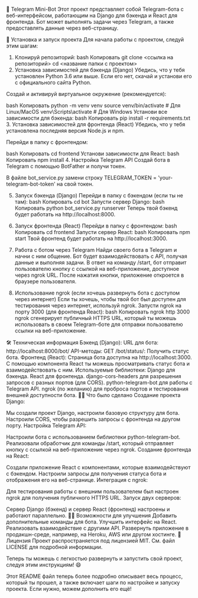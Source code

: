 🦾 Telegram Mini-Bot
Этот проект представляет собой Telegram-бота с веб-интерфейсом, работающим на Django для бэкенда и React для фронтенда. Бот может выполнять задачи через Telegram, а также предоставлять данные через веб-страницу.

🚀 Установка и запуск проекта
Для начала работы с проектом, следуй этим шагам:

1. Клонируй репозиторий:
bash
Копировать
git clone <ссылка на репозиторий>
cd <название папки с проектом>
2. Установка зависимостей для бэкенда (Django)
Убедись, что у тебя установлен Python 3.6 или выше. Если его нет, скачай и установи его с официального сайта Python.

Создай и активируй виртуальное окружение (рекомендуется):

bash
Копировать
python -m venv venv
source venv/bin/activate   # Для Linux/MacOS
venv\Scripts\activate      # Для Windows
Установи все зависимости для бэкенда:
bash
Копировать
pip install -r requirements.txt
3. Установка зависимостей для фронтенда (React)
Убедись, что у тебя установлена последняя версия Node.js и npm.

Перейди в папку с фронтендом:

bash
Копировать
cd frontend
Установи зависимости для React:
bash
Копировать
npm install
4. Настройка Telegram API
Создай бота в Telegram с помощью BotFather и получи токен.

В файле bot_service.py замени строку TELEGRAM_TOKEN = 'your-telegram-bot-token' на свой токен.

5. Запуск бэкенда (Django)
Перейди в папку с бэкендом (если ты не там):
bash
Копировать
cd bot
Запусти сервер Django:
bash
Копировать
python bot_service.py runserver
Теперь твой бэкенд будет работать на http://localhost:8000.

6. Запуск фронтенда (React)
Перейди в папку с фронтендом:
bash
Копировать
cd frontend
Запусти сервер React:
bash
Копировать
npm start
Твой фронтенд будет работать на http://localhost:3000.

7. Работа с ботом через Telegram
Найди своего бота в Telegram и начни с ним общение.
Бот будет взаимодействовать с API, получая данные и выполняя задачи.
В ответ на команду /start, бот отправит пользователю кнопку с ссылкой на веб-приложение, доступное через ngrok URL. После нажатия кнопки, приложение откроется в браузере пользователя.
8. Использование ngrok (если хочешь развернуть бота с доступом через интернет)
Если ты хочешь, чтобы твой бот был доступен для тестирования через интернет, используй ngrok.
Запусти ngrok на порту 3000 (для фронтенда React):
bash
Копировать
ngrok http 3000
ngrok сгенерирует публичный HTTPS URL, который ты можешь использовать в своем Telegram-боте для отправки пользователю ссылки на веб-приложение.

🛠️ Техническая информация
Бэкенд (Django):
URL для бота: http://localhost:8000/bot/
API-методы:
GET /bot/status/: Получить статус бота.
Фронтенд (React):
Страница бота доступна на http://localhost:3000.
С помощью компонента React ты можешь просматривать статус бота и взаимодействовать с ним.
Используемые библиотеки:
Django для бэкенда.
React для фронтенда.
django-cors-headers для разрешения запросов с разных портов (для CORS).
python-telegram-bot для работы с Telegram API.
ngrok (по желанию) для проброса портов и тестирования внешней доступности бота.
🧑‍💻 Что было сделано
Создание проекта Django:

Мы создали проект Django, настроили базовую структуру для бота.
Настроили CORS, чтобы разрешить запросы с фронтенда на другом порту.
Настройка Telegram API:

Настроили бота с использованием библиотеки python-telegram-bot.
Реализовали обработчик для команды /start, который отправляет кнопку с ссылкой на веб-приложение через ngrok.
Создание фронтенда на React:

Создали приложение React с компонентами, которые взаимодействуют с бэкендом.
Настроили запросы для получения статуса бота и отображения его на веб-странице.
Интеграция с ngrok:

Для тестирования работы с внешним пользователем был настроен ngrok для получения публичного HTTPS URL.
Запуск двух серверов:

Сервер Django (бэкенд) и сервер React (фронтенд) настроены и работают параллельно.
🧑‍💻 Возможности для улучшения
Добавить дополнительные команды для бота.
Улучшить интерфейс на React.
Реализовать взаимодействие с другими API.
Развернуть приложение в продакшн-среде, например, на Heroku, AWS или другом хостинге.
📄 Лицензия
Проект распространяется под лицензией MIT. См. файл LICENSE для подробной информации.

Теперь ты можешь с легкостью развернуть и запустить свой проект, следуя этим инструкциям! 😄

Этот README файл теперь более подробно описывает весь процесс, который ты прошел, а также включает шаги по настройке и запуску проекта. Если нужно, можем дополнить его ещё!